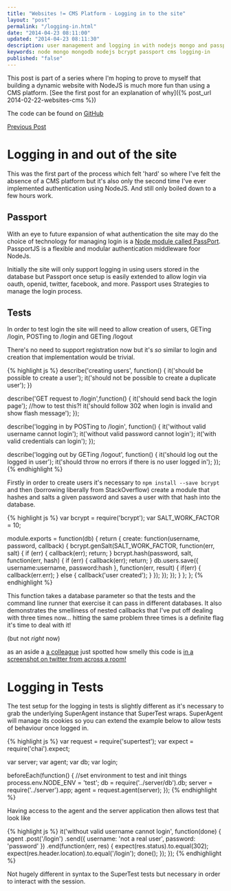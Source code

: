 ```yaml
--- 
title: "Websites != CMS Platform - Logging in to the site" 
layout: "post" 
permalink: "/logging-in.html" 
date: "2014-04-23 08:11:00"
updated: "2014-04-23 08:11:30" 
description: user management and logging in with nodejs mongo and passport
keywords: node mongo mongodb nodejs bcrypt passport cms logging-in
published: "false" 
---
```


This post is part of a series where I'm hoping to prove to myself that building a dynamic website with NodeJS is much more fun than using a CMS platform. [See the first post for an explanation of why]({% post_url 2014-02-22-websites-cms %})

The code can be found on [GitHub](https://github.com/pauldambra/omniclopse)

[Previous Post](/Websites-CMS-Platform-Storing-Data2.html)

Logging in and out of the site
==============================

This was the first part of the process which felt 'hard' so where I've felt the absence of a CMS platform but it's also only the second time I've ever implemented authentication using NodeJS. And still only boiled down to a few hours work.

Passport
--------
With an eye to future expansion of what authentication the site may do the choice of technology for managing login is a [Node module called PassPort](http://passportjs.org/). PassportJS is a flexible and modular authentication middleware foor NodeJs. 

Initially the site will only support logging in using users stored in the database but Passport once setup is easily extended to allow login via oauth, openid, twitter, facebook, and more. Passport uses Strategies to manage the login process.

Tests
-----
In order to test login the site will need to allow creation of users, GETing /login, POSTing to /login and GETing /logout

There's no need to support registration now but it's *so* similar to login and creation that implementation would be trivial.

{% highlight js %}
describe('creating users', function() {
  it('should be possible to create a user');
  it('should not be possible to create a duplicate user');
})

describe('GET request to /login',function() {
  it('should send back the login page');
  //how to test this?!
  it('should follow 302 when login is invalid and show flash message');
});

describe('logging in by POSTing to /login', function() {
    it('without valid username cannot login');
    it('without valid password cannot login');
    it('with valid credentials can login');
});

describe('logging out by GETing /logout', function() {
  it('should log out the logged in user');
  it('should throw no errors if there is no user logged in');
});
{% endhighlight %}

Firstly in order to create users it's necessary to `npm install --save bcrypt` and then (borrowing liberally from StackOverflow) create a module that hashes and salts a given password and saves a user with that hash into the database.

{% highlight js %}
var bcrypt = require('bcrypt');
var SALT_WORK_FACTOR = 10;

module.exports = function(db) {
  return {
    create: function(username, password, callback) {
        bcrypt.genSalt(SALT_WORK_FACTOR, function(err, salt) {
            if (err) {
                callback(err);
                return;
            }
            bcrypt.hash(password, salt, function(err, hash) {
                if (err) {
                    callback(err);
                    return;
                }
                db.users.save({
                    username:username,
                    password:hash
                }, function(err, result) {
                    if(err) {
                        callback(err.err);
                    } else {
                        callback('user created');
                    }
                });
            });
        });
    }
  };
};
{% endhighlight %}

This function takes a database parameter so that the tests and the command line runner that exercise it can pass in different databases. It also demonstrates the smelliness of nested callbacks that I've put off dealing with three times now... hitting the same problem three times is a definite flag it's time to deal with it!

(but not _right_ now)

as an aside a [a colleague](https://twitter.com/LemoncogFoReal) just spotted how smelly this code is [in a screenshot on twitter from across a room!](https://twitter.com/LemoncogFoReal/status/468024884741013504) 

Logging in Tests
============
The test setup for the logging in tests is slightly different as it's necessary to grab the underlying SuperAgent instance that SuperTest wraps. SuperAgent will manage its cookies so you can extend the example below to allow tests of behaviour once logged in.

{% highlight js %}
var request = require('supertest');
var expect = require('chai').expect;

var server;
var agent;
var db;
var login;

beforeEach(function() {
    //set environment to test and init things
    process.env.NODE_ENV = 'test'; 
    db = require('../server/db').db;
    server = require('../server').app;
    agent = request.agent(server);
});
{% endhighlight %}

Having access to the agent and the server application then allows test that look like 

{% highlight js %}
    it('without valid username cannot login', function(done) {
        agent
          .post('/login')
          .send({ username: 'not a real user', password: 'password' })
          .end(function(err, res) {
            expect(res.status).to.equal(302);
            expect(res.header.location).to.equal('/login');
            done();
          });
    });
{% endhighlight %}

Not hugely different in syntax to the SuperTest tests but necessary in order to interact with the session.
